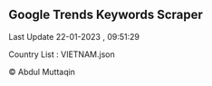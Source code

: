 

## Google Trends Keywords Scraper 
 
Last Update 22-01-2023 , 09:51:29

Country List :
VIETNAM.json



© Abdul Muttaqin 
